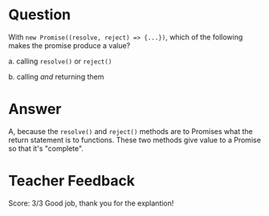 # Question

With `new Promise((resolve, reject) => {...})`, which of the following makes the promise produce a value?

a. calling `resolve()` or `reject()`

b. calling _and_ returning them

# Answer

A, because the `resolve()` and `reject()` methods are to Promises what the return statement is to functions. These two methods give value to a Promise so that it's "complete".

# Teacher Feedback
Score: 3/3
Good job, thank you for the explantion!
